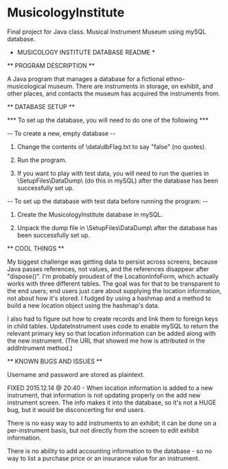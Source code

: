 # MusicologyInstitute
Final project for Java class.  Musical Instrument Museum using mySQL database.

* MUSICOLOGY INSTITUTE DATABASE README *


** PROGRAM DESCRIPTION **

A Java program that manages a database for a fictional ethno-musicological museum.  There are instruments in storage, on exhibit, and other places, and contacts the museum has acquired the instruments from.


** DATABASE SETUP **

*** To set up the database, you will need to do one of the following ***

-- To create a new, empty database -- 

1. Change the contents of \data\dbFlag.txt to say "false" (no quotes).

2. Run the program.

3. If you want to play with test data, you will need to run the queries in \SetupFiles\DataDump\ (do this in mySQL) after the database has been successfully set up.

-- To set up the database with test data before running the program: --

1. Create the MusicologyInstitute database in mySQL.

2. Unpack the dump file in \SetupFiles\DataDump\ after the database has been successfully set up.


** COOL THINGS **

My biggest challenge was getting data to persist across screens, because Java passes references, not values, and the references disappear after "dispose()".  I'm probably proudest of the LocationInfoForm, which actually works with three different tables.  The goal was for that to be transparent to the end users; end users just care about supplying the location information, not about how it's stored.  I fudged by using a hashmap and a method to build a new location object using the hashmap's data.

I also had to figure out how to create records and link them to foreign keys in child tables.  UpdateInstrument uses code to enable mySQL to return the relevant primary key so that location information can be added along with the new instrument.  (The URL that showed me how is attributed in the addIntrument method.)


** KNOWN BUGS AND ISSUES **

Username and password are stored as plaintext.

FIXED 2015.12.14 @ 20:40 - When location information is added to a new instrument, that information is not updating properly on the add new instrument screen.  The info makes it into the database, so it's not a HUGE bug, but it would be disconcerting for end users.

There is no easy way to add instruments to an exhibit; it can be done on a per-instrument basis, but not directly from the screen to edit exhibit information.

There is no ability to add accounting information to the database - so no way to list a purchase price or an insurance value for an instrument.

